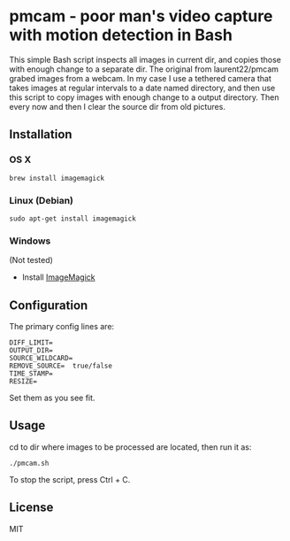 # pmcam - poor man's video capture with motion detection in Bash

This simple Bash script inspects all images in current dir, and copies those with enough change to a separate dir.
The original from laurent22/pmcam grabed images from a webcam. In my case I use a tethered camera that takes images at regular intervals to a date named directory, and then use this script to copy images with enough change to a output directory. Then every now and then I clear the source dir from old pictures.


## Installation

### OS X

	brew install imagemagick

### Linux (Debian)

	sudo apt-get install imagemagick

### Windows

(Not tested)

* Install [ImageMagick](http://www.imagemagick.org/script/binary-releases.php)

## Configuration

The primary config lines are:

	DIFF_LIMIT=
	OUTPUT_DIR=
	SOURCE_WILDCARD=
	REMOVE_SOURCE=  true/false
	TIME_STAMP=
	RESIZE=

Set them as you see fit.


## Usage

cd to dir where images to be processed are located, then run it as:

	./pmcam.sh

To stop the script, press Ctrl + C.


## License

MIT
